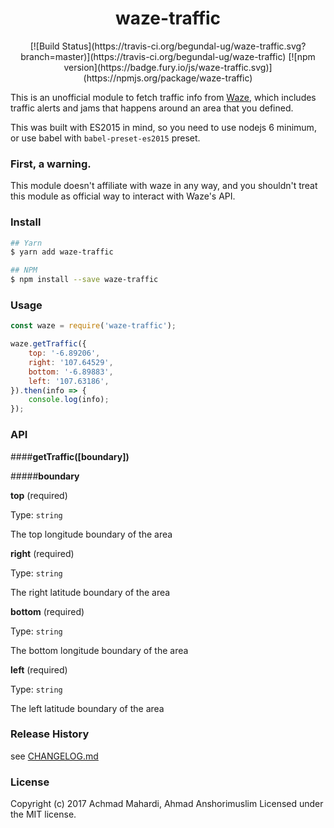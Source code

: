 # <center>waze-traffic</center>

<center>[![Build Status](https://travis-ci.org/begundal-ug/waze-traffic.svg?branch=master)](https://travis-ci.org/begundal-ug/waze-traffic) [![npm version](https://badge.fury.io/js/waze-traffic.svg)](https://npmjs.org/package/waze-traffic)</center>

This is an unofficial module to fetch traffic info from [Waze](https://www.waze.com), which includes traffic alerts and jams that happens around an area that you defined.

This was built with ES2015 in mind, so you need to use nodejs 6 minimum, or use babel with `babel-preset-es2015` preset.

### First, a warning.

This module doesn't affiliate with waze in any way, and you shouldn't treat this module as official way to interact with Waze's API.

### Install

```bash
## Yarn
$ yarn add waze-traffic

## NPM
$ npm install --save waze-traffic
```

### Usage

```js
const waze = require('waze-traffic');

waze.getTraffic({
    top: '-6.89206',
    right: '107.64529',
    bottom: '-6.89883',
    left: '107.63186',
}).then(info => {
    console.log(info);
});
```

### API

####**getTraffic([boundary])**

#####**boundary**

**top** (required)

Type: `string`

The top longitude boundary of the area

**right** (required)

Type: `string`

The right latitude boundary of the area

**bottom** (required)

Type: `string`

The bottom longitude boundary of the area

**left** (required)

Type: `string`

The left latitude boundary of the area

### Release History

see [CHANGELOG.md](CHANGELOG.md)

### License

Copyright (c) 2017 Achmad Mahardi, Ahmad Anshorimuslim
Licensed under the MIT license.
